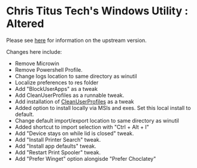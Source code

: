 # Chris Titus Tech's Windows Utility : Altered

Please see [here](https://github.com/ChrisTitusTech/winutil) for information on the upstream version.

Changes here include:
- Remove Microwin
- Remove Powershell Profile.
- Change logs location to same directory as winutil
- Localize preferences to res folder
- Add "BlockUserApps" as a tweak
- Add CleanUserProfiles as a runnable tweak.
- Add installation of [CleanUserProfiles](https://github.com/KamaleiZestri/CleanUserProfiles) as a tweak
- Added option to install locally via MSIs and exes. Set this local install to default.
- Change default import/export location to same directory as winutil
- Added shortcut to import selection with "Ctrl + Alt + I"
- Add "Device stays on while lid is closed" tweak.
- Add "Install Printer Search" tweak.
- Add "Install app defaults" tweak.
- Add "Restart Print Spooler" tweak.
- Add "Prefer Winget" option alongisde "Prefer Choclatey"
